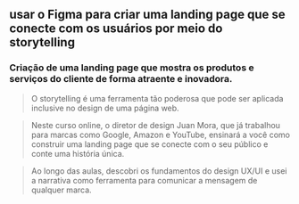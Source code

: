## usar o Figma para criar uma landing page que se conecte com os usuários por meio do storytelling

### Criação de uma landing page que mostra os produtos e serviços do cliente de forma atraente e inovadora.

> O storytelling é uma ferramenta tão poderosa que pode ser aplicada inclusive no design de uma página web. 

> Neste curso online, o diretor de design Juan Mora, que já trabalhou para marcas como Google, Amazon e YouTube, ensinará a você como construir uma landing page que se conecte com o seu público e conte uma história única.

> Ao longo das aulas, descobri os fundamentos do design UX/UI e usei a narrativa como ferramenta para comunicar a mensagem de qualquer marca. 
